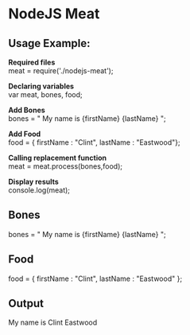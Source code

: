 NodeJS Meat
===========

## Usage Example:

 **Required files**  
 meat = require('./nodejs-meat');

**Declaring variables**  
var meat, bones, food;

**Add Bones**  
bones = "<body> My name is {firstName} {lastName} </body>";

**Add Food**   
food = { firstName : "Clint", lastName : "Eastwood"};

**Calling replacement function**   
meat = meat.process(bones,food);

**Display results**   
console.log(meat);

## Bones   
bones = "<body> My name is {firstName} {lastName} </body>";

## Food   
food = { 
          firstName : "Clint", 
          lastName : "Eastwood"
      };

## Output   
My name is Clint Eastwood

  
